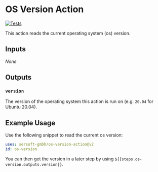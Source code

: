 # OS Version Action

[![Tests](https://github.com/sersoft-gmbh/os-version-action/actions/workflows/tests.yml/badge.svg)](https://github.com/sersoft-gmbh/os-version-action/actions/workflows/tests.yml)

This action reads the current operating system (os) version.

## Inputs

_None_

## Outputs

### `version`

The version of the operating system this action is run on (e.g. `20.04` for Ubuntu 20.04).

## Example Usage

Use the following snippet to read the current os version:
```yaml
uses: sersoft-gmbh/os-version-action@v2
id: os-version
```

You can then get the version in a later step by using `${{steps.os-version.outputs.version}}`.
